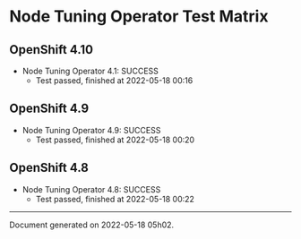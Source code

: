 
Node Tuning Operator Test Matrix
================================

OpenShift 4.10
--------------



* Node Tuning Operator 4.1: SUCCESS
  - Test passed, finished at 2022-05-18 00:16






OpenShift 4.9
-------------



* Node Tuning Operator 4.9: SUCCESS
  - Test passed, finished at 2022-05-18 00:20






OpenShift 4.8
-------------



* Node Tuning Operator 4.8: SUCCESS
  - Test passed, finished at 2022-05-18 00:22






---
Document generated on 2022-05-18 05h02.
